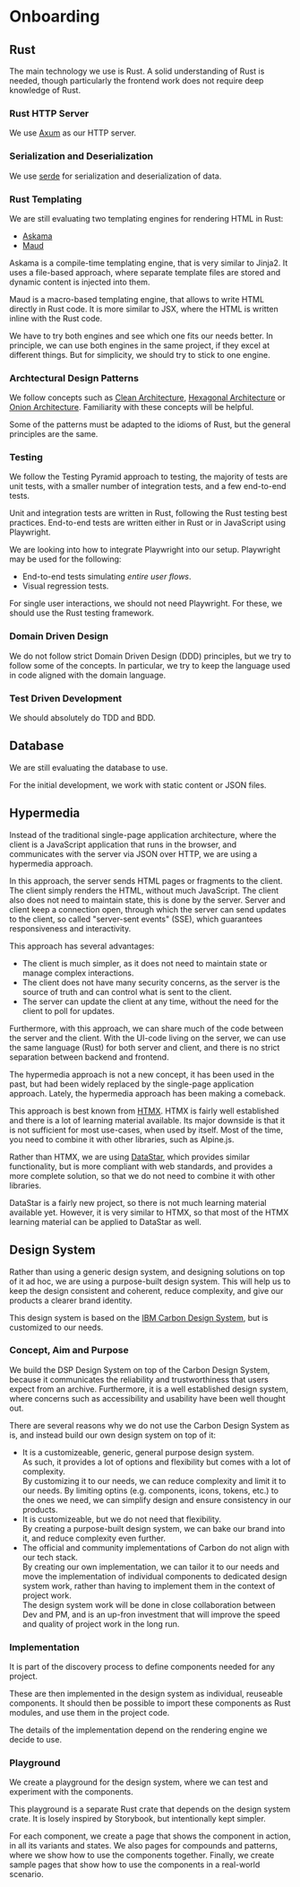 # Onboarding

## Rust

The main technology we use is Rust.
A solid understanding of Rust is needed, 
though particularly the frontend work does not require deep knowledge of Rust.

### Rust HTTP Server

We use [Axum](https://docs.rs/axum/latest/axum/) as our HTTP server.

### Serialization and Deserialization

We use [serde](https://serde.rs/) for serialization and deserialization of data.

### Rust Templating

We are still evaluating two templating engines for rendering HTML in Rust:

- [Askama](https://askama.readthedocs.io/en/stable/)
- [Maud](https://maud.lambda.xyz/)

Askama is a compile-time templating engine, that is very similar to Jinja2.
It uses a file-based approach, where separate template files are stored and dynamic content is injected into them.

Maud is a macro-based templating engine, that allows to write HTML directly in Rust code.
It is more similar to JSX, where the HTML is written inline with the Rust code.

We have to try both engines and see which one fits our needs better.
In principle, we can use both engines in the same project,
if they excel at different things.
But for simplicity, we should try to stick to one engine.

### Archtectural Design Patterns

We follow concepts such as [Clean Architecture](https://en.wikipedia.org/wiki/Clean_architecture),
[Hexagonal Architecture](https://en.wikipedia.org/wiki/Hexagonal_architecture_(software))
or [Onion Architecture](https://en.wikipedia.org/wiki/Onion_architecture).
Familiarity with these concepts will be helpful.

Some of the patterns must be adapted to the idioms of Rust,
but the general principles are the same.

### Testing

We follow the Testing Pyramid approach to testing, 
the majority of tests are unit tests, with a smaller number of integration tests, and a few end-to-end tests.

Unit and integration tests are written in Rust, following the Rust testing best practices.
End-to-end tests are written either in Rust or in JavaScript using Playwright.

We are looking into how to integrate Playwright into our setup.
Playwright may be used for the following:

- End-to-end tests simulating *entire user flows*.
- Visual regression tests.

For single user interactions, we should not need Playwright.
For these, we should use the Rust testing framework.

### Domain Driven Design

We do not follow strict Domain Driven Design (DDD) principles,
but we try to follow some of the concepts.
In particular, we try to keep the language used in code aligned with the domain language.

### Test Driven Development

We should absolutely do TDD and BDD.

## Database

We are still evaluating the database to use.

For the initial development, we work with static content or JSON files.

## Hypermedia

Instead of the traditional single-page application architecture,
where the client is a JavaScript application that runs in the browser,
and communicates with the server via JSON over HTTP,
we are using a hypermedia approach.

In this approach, the server sends HTML pages or fragments to the client.
The client simply renders the HTML, without much JavaScript.
The client also does not need to maintain state,
this is done by the server.
Server and client keep a connection open,
through which the server can send updates to the client,
so called "server-sent events" (SSE),
which guarantees responsiveness and interactivity.

This approach has several advantages:

- The client is much simpler, as it does not need to maintain state or manage complex interactions.
- The client does not have many security concerns, as the server is the source of truth 
  and can control what is sent to the client.
- The server can update the client at any time, without the need for the client to poll for updates.

Furthermore, with this approach, we can share much of the code between the server and the client.
With the UI-code living on the server, we can use the same language (Rust) for both server and client,
and there is no strict separation between backend and frontend.

The hypermedia approach is not a new concept, it has been used in the past, 
but had been widely replaced by the single-page application approach.
Lately, the hypermedia approach has been making a comeback.

This approach is best known from [HTMX](https://htmx.org/).
HTMX is fairly well established and there is a lot of learning material available.
Its major downside is that it is not sufficient for most use-cases, when used by itself.
Most of the time, you need to combine it with other libraries, such as Alpine.js.

Rather than HTMX, we are using [DataStar](https://data-star.dev/),
which provides similar functionality,
but is more compliant with web standards,
and provides a more complete solution,
so that we do not need to combine it with other libraries.

DataStar is a fairly new project,
so there is not much learning material available yet.
However, it is very similar to HTMX,
so that most of the HTMX learning material can be applied to DataStar as well.

## Design System

Rather than using a generic design system,
and designing solutions on top of it ad hoc,
we are using a purpose-built design system.
This will help us to keep the design consistent and coherent,
reduce complexity, and give our products a clearer brand identity.

This design system is based on the [IBM Carbon Design System](https://carbondesignsystem.com/),
but is customized to our needs.

### Concept, Aim and Purpose

We build the DSP Design System on top of the Carbon Design System,
because it communicates the reliability and trustworthiness that users expect from an archive.
Furthermore, it is a well established design system,
where concerns such as accessibility and usability have been well thought out.

There are several reasons why we do not use the Carbon Design System as is,
and instead build our own design system on top of it:

- It is a customizeable, generic, general purpose design system.  
  As such, it provides a lot of options and flexibility but comes with a lot of complexity.  
  By customizing it to our needs, we can reduce complexity and limit it to our needs. 
  By limiting optins (e.g. components, icons, tokens, etc.) to the ones we need,
  we can simplify design and ensure consistency in our products.
- It is customizeable, but we do not need that flexibility.  
  By creating a purpose-built design system, we can bake our brand into it, and reduce complexity even further.
- The official and community implementations of Carbon do not align with our tech stack.  
  By creating our own implementation, we can tailor it to our needs
  and move the implementation of individual components to dedicated design system work,
  rather than having to implement them in the context of project work.  
  The design system work will be done in close collaboration between Dev and PM,
  and is an up-fron investment that will improve the speed and quality of project work in the long run.
  

### Implementation

It is part of the discovery process to define components needed for any project.

These are then implemented in the design system as individual, reuseable components. 
It should then be possible to import these components as Rust modules,
and use them in the project code.

The details of the implementation depend on the rendering engine we decide to use.

### Playground

We create a playground for the design system,
where we can test and experiment with the components.

This playground is a separate Rust crate that depends on the design system crate.
It is losely inspired by Storybook, but intentionally kept simpler.

For each component, we create a page that shows the component in action,
in all its variants and states.
We also pages for compounds and patterns,
where we show how to use the components together.
Finally, we create sample pages that show how to use the components in a real-world scenario.
